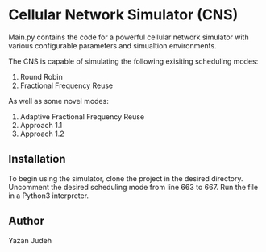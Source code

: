 # Cellular Network Simulator (CNS)
Main.py contains the code for a powerful cellular network simulator with various configurable parameters and simualtion environments. 

The CNS is capable of simulating the following exisiting scheduling modes:

1. Round Robin 
2. Fractional Frequency Reuse

As well as some novel modes:

1. Adaptive Fractional Frequency Reuse
2. Approach 1.1
3. Approach 1.2


## Installation
To begin using the simulator, clone the project in the desired directory. Uncomment the desired scheduling mode from line 663 to 667. Run the file in a Python3 interpreter. 

## Author 
Yazan Judeh 




